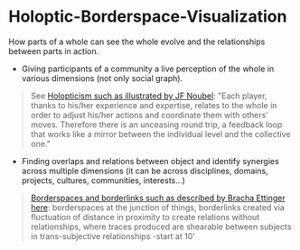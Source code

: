 Holoptic-Borderspace-Visualization
==================================

How parts of a whole can see the whole evolve and the relationships between parts in action.

- Giving participants of a community a live perception of the whole in various dimensions (not only social graph). 

> See [Holopticism such as illustrated by JF Noubel](http://wiki.thetransitioner.org/English/Holopticism): "Each player, thanks to his/her experience and expertise, relates to the whole in order to adjust his/her actions and coordinate them with others' moves. Therefore there is an unceasing round trip, a feedback loop that works like a mirror between the individual level and the collective one."

- Finding overlaps and relations between object and identify synergies across multiple dimensions (it can be across disciplines, domains, projects, cultures, communities, interests...)

> [Borderspaces and borderlinks such as described by Bracha Ettinger here](http://www.theoldbrandnew.nl/knowledge.html): borderspaces at the junction of things, borderlinks created via fluctuation of distance in proximity to create relations without relationships, where traces produced are shearable between subjects in trans-subjective relationships -start at 10'
